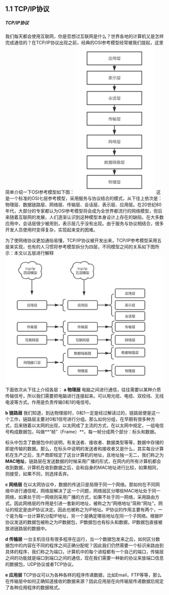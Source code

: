 ## 1.1 TCP/IP协议
##### TCP/IP协议
我们每天都会使用互联网，你是否想过互联网是什么？世界各地的计算机又是怎样完成通信的？在TCP/IP协议出现之前，经典的OSI参考模型经常被我们提起，这里简单介绍一下OSI参考模型如下图：
![](../../img/1562025544822-970c1725-e236-4470-90cb-f8dfceac05ca.png)
这是一个标准的OSI七层参考模型，采用服务与协议结合的模式，从下往上依次是：物理层、数据链路层、网络层、传输层、会话层、表示层、应用层。在20世纪80年代，大部分的专家都认为OSI参考模型将会成为全世界都流行的网络模型，但后来随着互联网的发展，人们逐渐认识到这种模型本身设计上存在的缺陷，在大多数应用中，会话层很少被用到，表示层几乎没有出现。由于服务与协议相结合，很多开发人员使用时变得复杂，实现起来变的困难。

为了使网络协议更加通俗易懂，TCP/IP协议被开发出来，TCP/IP参考模型采用五层来实现，也有的人习惯将参考模型拆分为四层，不同模型之间的关系如下图所示：本文以五层进行解释
![image.png](../../img/1562109717434-00e0800f-f583-4f6d-92ae-38fdbe6a4c26.png#align=left&display=inline&height=494&name=image.png&originHeight=618&originWidth=756&size=75119&status=done&style=none&width=604.8)
下面依次从下往上介绍各层：
**a 物理层**
电脑之间进行通信，往往需要以某种介质传输信号，所以我们需要把电脑进行连接起来。可以用光缆、电缆、双绞线、无线电波等方式。作用是负责传输0和1的电信号。

**b 链路层**
我们知道，到达物理层时，0和1一定是经过解读过的，链路层便是这一个工作，链路层主要对0和1信号进行分组。那么如何分组，在早期有很多种方式，后来随着以太网的出现，以太网成了主流的方式，在以太网中规定，一组电信号构成数据包，叫做**“帧”（Frame）**。每一帧分成两个部分：标头和数据。

标头中包含了数据包中的说明，有发送者、接收者、数据类型等等，数据中存储的即是传输的数据。那么，在标头中说明的发送者和接收者又是什么，其实每台计算机在生产之后，生产商即规定了这台计算机的地址，且地址独一无二，我们称之为**MAC地址**，链路层在发送数据的时候采用广播的形式，在网内的所有计算机都会收到数据，计算机在收到数据之后，会和自身的MAC地址进行比较，如果相同，则接受，如果不同，则选择丢弃。

**c 网络层**
在以太网协议中，数据的传送只是局限于同一个网络。那如何在不同网络中进行通信呢，网络层解决了这一个问题，网络层区分哪些MAC地址处于同一网络，如果处于同一网络则采用广播的方式，如果不处于同一网络，采用路由方式。因此网络层的作用是引进一套新的地址，被称之为“网络地址”简称“网址”。网址的规定是由IP协议决定。因此也被称之为IP地址。IP协议的作用主要有两个，一个是为每一台计算机分配IP地址，另一个是确定哪些地址在同一个子网络。根据IP协议发送的数据包被称之为IP数据包，IP数据包也有标头和数据，IP数据包直接被放进链路层的数据中。

**d 传输层**
一台主机往往有很多程序在运行，当一个数据包发来之后，如何区分数据包中的内容在不同的程序之间正确分配呢？因此我们仍然需要一个标识来路由到具体的程序，我们称之为端口，计算机中的每个进程都有一个自己的端口，传输层之间的功能就是端口到端口之间的通信，现在我们需要一种新的协议来放端口信息的数据包，UDP协议或者TCP协议。

**e 应用层**
TCP协议可以为各种各样的程序传递数据，比如Email，FTP等等，那么在传输层中如何正确知道接收的数据来源？因此应用层在向传输层传递数据后规定了各种应用程序的数据格式。
